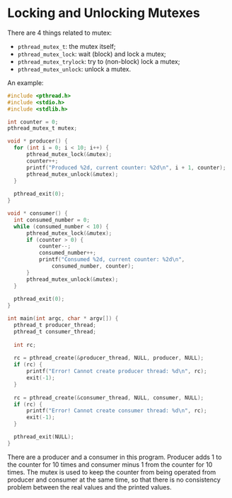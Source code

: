 # Locking and Unlocking Mutexes

There are 4 things related to mutex:

  * `pthread_mutex_t`: the mutex itself;
  * `pthread_mutex_lock`: wait (block) and lock a mutex;
  * `pthread_mutex_trylock`: try to (non-block) lock a mutex;
  * `pthread_mutex_unlock`: unlock a mutex.

An example:

  ```c
#include <pthread.h>
#include <stdio.h>
#include <stdlib.h>

int counter = 0;
pthread_mutex_t mutex;

void * producer() {
    for (int i = 0; i < 10; i++) {
        pthread_mutex_lock(&mutex);
        counter++;
        printf("Produced %2d, current counter: %2d\n", i + 1, counter);
        pthread_mutex_unlock(&mutex);
    }
    
    pthread_exit(0);
}

void * consumer() {
    int consumed_number = 0;
    while (consumed_number < 10) {
        pthread_mutex_lock(&mutex);
        if (counter > 0) {
            counter--;
            consumed_number++;
            printf("Consumed %2d, current counter: %2d\n",
                consumed_number, counter);
        }
        pthread_mutex_unlock(&mutex);
    }
    
    pthread_exit(0);
}

int main(int argc, char * argv[]) {
    pthread_t producer_thread;
    pthread_t consumer_thread;
    
    int rc;
    
    rc = pthread_create(&producer_thread, NULL, producer, NULL);
    if (rc) {
        printf("Error! Cannot create producer thread: %d\n", rc);
        exit(-1);
    }
    
    rc = pthread_create(&consumer_thread, NULL, consumer, NULL);
    if (rc) {
        printf("Error! Cannot create consumer thread: %d\n", rc);
        exit(-1);
    }

    pthread_exit(NULL);
}
  ```

There are a producer and a consumer in this program. Producer adds 1 to the counter for 10 times and consumer minus 1 from the counter for 10 times. The mutex is used to keep the counter from being operated from producer and consumer at the same time, so that there is no consistency problem between the real values and the printed values.
